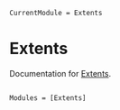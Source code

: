 ```@meta
CurrentModule = Extents
```

# Extents

Documentation for [Extents](https://github.com/rafaqz/Extents.jl).

```@index
```

```@autodocs
Modules = [Extents]
```
